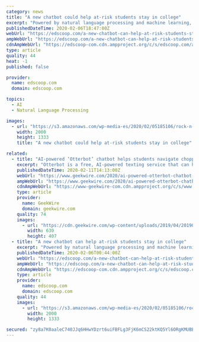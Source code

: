 ```yaml
---
category: news
title: "A new chatbot could help at-risk students stay in college"
excerpt: "Powered by natural language processing and machine learning, the company’s new chatbot can communicate with students via text message in more than 100 languages and identifies trends in data to uncover hard-to-measure insights, such as a student’s sense of belonging or financial hardship. That data that can then be used by advisers to ..."
publishedDateTime: 2020-02-06T18:47:00Z
webUrl: "https://edscoop.com/a-new-chatbot-can-help-at-risk-students-stay-in-college/"
ampWebUrl: "https://edscoop.com/a-new-chatbot-can-help-at-risk-students-stay-in-college/?amp"
cdnAmpWebUrl: "https://edscoop-com.cdn.ampproject.org/c/s/edscoop.com/a-new-chatbot-can-help-at-risk-students-stay-in-college/?amp"
type: article
quality: 44
heat: -1
published: false

provider:
  name: edscoop.com
  domain: edscoop.com

topics:
  - AI
  - Natural Language Processing

images:
  - url: "https://s3.amazonaws.com/wp-media-es/2020/02/05185106/rock-n-roll-monkey-FTfjMijq-Ws-unsplash-1.jpg"
    width: 2000
    height: 1333
    title: "A new chatbot could help at-risk students stay in college"

related:
  - title: "AI-powered ‘Otterbot’ chatbot helps students navigate choppy waters of financial aid applications"
    excerpt: "Otterbot is a free, AI-powered texting service that can help high school seniors apply for financial aid that covers tuition and fees for college and other training. Last year, Washington ranked 48th among U.S. states for the percent of students who completed federal financial aid applications or FAFSA, a standardized form used for awarding ..."
    publishedDateTime: 2020-02-11T14:13:00Z
    webUrl: "https://www.geekwire.com/2020/ai-powered-otterbot-chatbot-helps-students-navigate-choppy-waters-financial-aid-applications/"
    ampWebUrl: "https://www.geekwire.com/2020/ai-powered-otterbot-chatbot-helps-students-navigate-choppy-waters-financial-aid-applications/amp/"
    cdnAmpWebUrl: "https://www-geekwire-com.cdn.ampproject.org/c/s/www.geekwire.com/2020/ai-powered-otterbot-chatbot-helps-students-navigate-choppy-waters-financial-aid-applications/amp/"
    type: article
    provider:
      name: GeekWire
      domain: geekwire.com
    quality: 74
    images:
      - url: "https://cdn.geekwire.com/wp-content/uploads/2019/04/20190330_155633-e1556638491703-630x407.jpg"
        width: 630
        height: 407
  - title: "A new chatbot can help at-risk students stay in college"
    excerpt: "Powered by natural language processing and machine learning, the company’s new chatbot can communicate with students via text message in more than 100 languages and identifies trends in data to uncover hard-to-measure insights, such as a student’s sense of belonging or financial hardship. That data that can then be used by advisers to ..."
    publishedDateTime: 2020-02-06T00:44:00Z
    webUrl: "https://edscoop.com/a-new-chatbot-can-help-at-risk-students-stay-in-college/"
    ampWebUrl: "https://edscoop.com/a-new-chatbot-can-help-at-risk-students-stay-in-college/?amp"
    cdnAmpWebUrl: "https://edscoop-com.cdn.ampproject.org/c/s/edscoop.com/a-new-chatbot-can-help-at-risk-students-stay-in-college/?amp"
    type: article
    provider:
      name: edscoop.com
      domain: edscoop.com
    quality: 44
    images:
      - url: "https://s3.amazonaws.com/wp-media-es/2020/02/05185106/rock-n-roll-monkey-FTfjMijq-Ws-unsplash-1.jpg"
        width: 2000
        height: 1333

secured: "zy8a7K0aaleC740JJq6HHwYDzrt6uiFBFLg3FjK6mCS22ktKQ5Yl6ORgKMUBBFuC6nITk5BVte//9+EIKFJzCnrIvTafaXV5GW71p0bWf0B4Dy74AdB0pYLhZE6d9OO4MK67pIROs49e2BTcwGHge7CpRtrICg0TT1hCHHpPCUVVdyTwMwF3EFrMcRUboH5cdhs2764Ju8GY9U5q1an5osfOTAW6wSA1i9yp3ae1eSfSJt3Eha1W1oGwIvbxaulcbc8fnHTs7nGVpcrLV5FaVCK+Jb49FsgCr42OHopdr24wU1xlvXi1ZUHWCJkX9kRySWm9c2cjHOInM3TgSSpoBETrSqFF5ANelC8Kt3lcWwA5BCXTc8E8YlqJ6oyjo8mdgJ+RSj4EvKAt3saily00ICYZ960ovEcM2xir/x52tu3tPbT6YJUkhbAMleHr8D1fRNh+Y6ovSKpUZz6QIU4rZ54IfILxOgv4MVTcWlE7fH8=;j3vz8EsVmGLdCcjKS3qrdg=="
---
```


